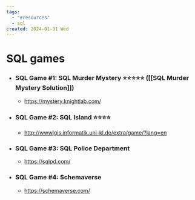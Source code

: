 ```yaml
---
tags:
  - "#resources"
  - sql
created: 2024-01-31 Wed
---
```

# SQL games

* ### SQL Game #1: SQL Murder Mystery ⭐⭐⭐⭐⭐ ([[SQL Murder Mystery Solution]])
	* https://mystery.knightlab.com/
* ### SQL Game #2: SQL Island ⭐⭐⭐⭐
	* http://wwwlgis.informatik.uni-kl.de/extra/game/?lang=en
* ### SQL Game #3: SQL Police Department
	* https://sqlpd.com/
* ### SQL Game #4: Schemaverse
	* https://schemaverse.com/